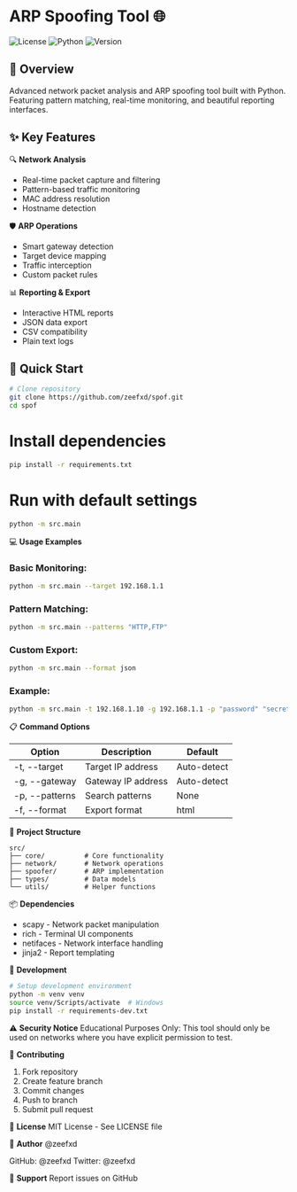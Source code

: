 # ARP Spoofing Tool 🌐

![License](https://img.shields.io/badge/license-MIT-blue.svg)
![Python](https://img.shields.io/badge/python-3.8+-orange.svg)
![Version](https://img.shields.io/badge/version-1.0.0-green.svg)

## 🎯 Overview
Advanced network packet analysis and ARP spoofing tool built with Python. Featuring pattern matching, real-time monitoring, and beautiful reporting interfaces.

## ✨ Key Features

🔍 **Network Analysis**
- Real-time packet capture and filtering
- Pattern-based traffic monitoring
- MAC address resolution
- Hostname detection

🛡️ **ARP Operations**
- Smart gateway detection
- Target device mapping
- Traffic interception
- Custom packet rules

📊 **Reporting & Export**
- Interactive HTML reports
- JSON data export
- CSV compatibility
- Plain text logs

## 🚀 Quick Start

```bash
# Clone repository
git clone https://github.com/zeefxd/spof.git
cd spof
```

# Install dependencies
```bash
pip install -r requirements.txt
```

# Run with default settings
```bash
python -m src.main
```

💻 **Usage Examples**

### Basic Monitoring:
```bash
python -m src.main --target 192.168.1.1
```

### Pattern Matching:
```bash
python -m src.main --patterns "HTTP,FTP"
```

### Custom Export:
```bash
python -m src.main --format json
```

### Example:
```bash
python -m src.main -t 192.168.1.10 -g 192.168.1.1 -p "password" "secret" -f html
```

📋 **Command Options**

| Option       | Description           | Default       |
|--------------|-----------------------|---------------|
| -t, --target | Target IP address     | Auto-detect   |
| -g, --gateway| Gateway IP address    | Auto-detect   |
| -p, --patterns| Search patterns      | None          |
| -f, --format | Export format         | html          |

📁 **Project Structure**
```
src/
├── core/          # Core functionality
├── network/       # Network operations
├── spoofer/       # ARP implementation
├── types/         # Data models
└── utils/         # Helper functions
```

📦 **Dependencies**
- scapy - Network packet manipulation
- rich - Terminal UI components
- netifaces - Network interface handling
- jinja2 - Report templating

🔧 **Development**
```bash
# Setup development environment
python -m venv venv
source venv/Scripts/activate  # Windows
pip install -r requirements-dev.txt
```

⚠️ **Security Notice**
Educational Purposes Only: This tool should only be used on networks where you have explicit permission to test.

🤝 **Contributing**
1. Fork repository
2. Create feature branch
3. Commit changes
4. Push to branch
5. Submit pull request

📜 **License**
MIT License - See LICENSE file

👤 **Author**
@zeefxd

GitHub: @zeefxd
Twitter: @zeefxd

💬 **Support**
Report issues on GitHub